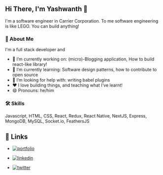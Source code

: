 
## Hi There, I'm Yashwanth 👋

I'm a software engineer in Carrier Corporation.
To me software engineering is like LEGO. You can build anything!


### 🚀 About Me
I'm a full stack developer and


- 🔭 I’m currently working on: (micro)-Blogging application, How to build react-like library!
- 🌱 I’m currently learning: Software design patterns, how to contribute to open source
- 🤔 I’m looking for help with: writing babel plugins 
- ❤️ I love building things, and teaching what I've learnt!
- 😄 Pronouns: he/him

### 🛠 Skills
Javascript, HTML, CSS, React, Redux, React Native, NextJS, Express, 
MongoDB, MySQL, Socket.io, FeathersJS


## 🔗 Links
* [![portfolio](https://img.shields.io/badge/my_portfolio-000?style=for-the-badge&logo=ko-fi&logoColor=white)](https://yashone7.space/)
* [![linkedin](https://img.shields.io/badge/linkedin-0A66C2?style=for-the-badge&logo=linkedin&logoColor=white)](https://www.linkedin.com/in/yashwanth-somayajula-283858142/)

* [![twitter](https://img.shields.io/badge/twitter-1DA1F2?style=for-the-badge&logo=twitter&logoColor=white)](https://twitter.com/yashone7)

